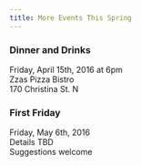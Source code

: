 ```yaml
---
title: More Events This Spring
---
```


### Dinner and Drinks

Friday, April 15th, 2016 at 6pm  
Zzas Pizza Bistro  
170 Christina St. N  


### First Friday

Friday, May 6th, 2016  
Details TBD  
Suggestions welcome  
